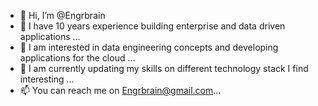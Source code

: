 - 👋 Hi, I’m @Engrbrain
- 👀 I have 10 years experience building enterprise and data driven applications ...
- 🌱 I am interested in data engineering concepts and developing applications for the cloud ...
- 💞️ I am currently updating my skills on different technology stack I find interesting ...
- 📫 You can reach me on Engrbrain@gmail.com...

<!---
Engrbrain/Engrbrain is a ✨ special ✨ repository because its `README.md` (this file) appears on your GitHub profile.
You can click the Preview link to take a look at your changes.
--->
